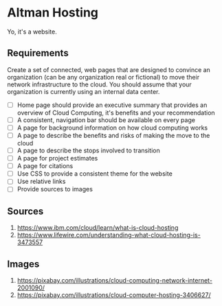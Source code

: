 # Altman Hosting

Yo, it's a website.

## Requirements

Create a set of connected, web pages that are designed to convince an organization (can be any organization real or fictional) to move their network infrastructure to the cloud. You should assume that your organization is currently using an internal data center.

- [ ] Home page should provide an executive summary that provides an overview of Cloud Computing, it's benefits and your recommendation
- [ ] A consistent, navigation bar should be available on every page
- [ ] A page for background information on how cloud computing works
- [ ] A page to describe the benefits and risks of making the move to the cloud
- [ ] A page to describe the stops involved to transition
- [ ] A page for project estimates
- [ ] A page for citations
- [ ] Use CSS to provide a consistent theme for the website
- [ ] Use relative links
- [ ] Provide sources to images

## Sources

1. https://www.ibm.com/cloud/learn/what-is-cloud-hosting
2. https://www.lifewire.com/understanding-what-cloud-hosting-is-3473557

## Images

1. https://pixabay.com/illustrations/cloud-computing-network-internet-2001090/
2. https://pixabay.com/illustrations/cloud-computer-hosting-3406627/

